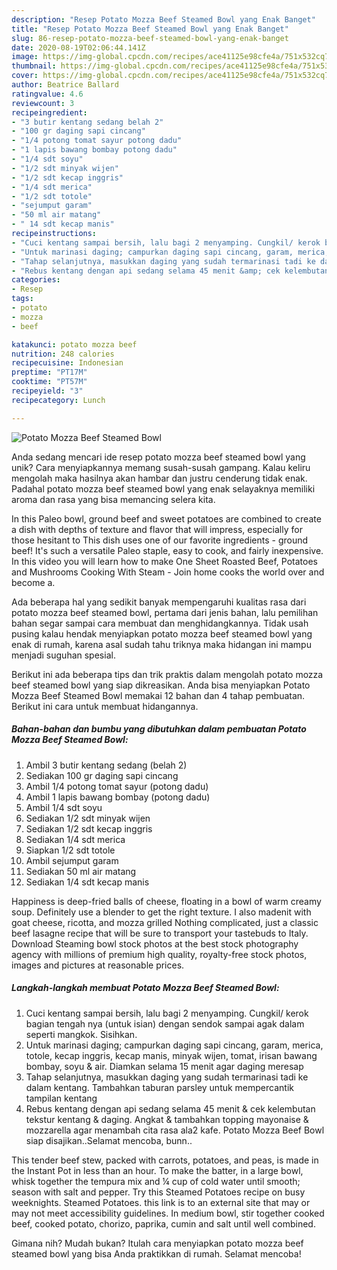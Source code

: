 ```yaml
---
description: "Resep Potato Mozza Beef Steamed Bowl yang Enak Banget"
title: "Resep Potato Mozza Beef Steamed Bowl yang Enak Banget"
slug: 86-resep-potato-mozza-beef-steamed-bowl-yang-enak-banget
date: 2020-08-19T02:06:44.141Z
image: https://img-global.cpcdn.com/recipes/ace41125e98cfe4a/751x532cq70/potato-mozza-beef-steamed-bowl-foto-resep-utama.jpg
thumbnail: https://img-global.cpcdn.com/recipes/ace41125e98cfe4a/751x532cq70/potato-mozza-beef-steamed-bowl-foto-resep-utama.jpg
cover: https://img-global.cpcdn.com/recipes/ace41125e98cfe4a/751x532cq70/potato-mozza-beef-steamed-bowl-foto-resep-utama.jpg
author: Beatrice Ballard
ratingvalue: 4.6
reviewcount: 3
recipeingredient:
- "3 butir kentang sedang belah 2"
- "100 gr daging sapi cincang"
- "1/4 potong tomat sayur potong dadu"
- "1 lapis bawang bombay potong dadu"
- "1/4 sdt soyu"
- "1/2 sdt minyak wijen"
- "1/2 sdt kecap inggris"
- "1/4 sdt merica"
- "1/2 sdt totole"
- "sejumput garam"
- "50 ml air matang"
- " 14 sdt kecap manis"
recipeinstructions:
- "Cuci kentang sampai bersih, lalu bagi 2 menyamping. Cungkil/ kerok bagian tengah nya (untuk isian) dengan sendok sampai agak dalam seperti mangkok. Sisihkan."
- "Untuk marinasi daging; campurkan daging sapi cincang, garam, merica, totole, kecap inggris, kecap manis, minyak wijen, tomat, irisan bawang bombay, soyu &amp; air. Diamkan selama 15 menit agar daging meresap"
- "Tahap selanjutnya, masukkan daging yang sudah termarinasi tadi ke dalam kentang. Tambahkan taburan parsley untuk mempercantik tampilan kentang"
- "Rebus kentang dengan api sedang selama 45 menit &amp; cek kelembutan tekstur kentang &amp; daging. Angkat &amp; tambahkan topping mayonaise &amp; mozzarella agar menambah cita rasa ala2 kafe. Potato Mozza Beef Bowl siap disajikan..Selamat mencoba, bunn.."
categories:
- Resep
tags:
- potato
- mozza
- beef

katakunci: potato mozza beef 
nutrition: 248 calories
recipecuisine: Indonesian
preptime: "PT17M"
cooktime: "PT57M"
recipeyield: "3"
recipecategory: Lunch

---
```



![Potato Mozza Beef Steamed Bowl](https://img-global.cpcdn.com/recipes/ace41125e98cfe4a/751x532cq70/potato-mozza-beef-steamed-bowl-foto-resep-utama.jpg)

Anda sedang mencari ide resep potato mozza beef steamed bowl yang unik? Cara menyiapkannya memang susah-susah gampang. Kalau keliru mengolah maka hasilnya akan hambar dan justru cenderung tidak enak. Padahal potato mozza beef steamed bowl yang enak selayaknya memiliki aroma dan rasa yang bisa memancing selera kita.

In this Paleo bowl, ground beef and sweet potatoes are combined to create a dish with depths of texture and flavor that will impress, especially for those hesitant to This dish uses one of our favorite ingredients - ground beef! It&#39;s such a versatile Paleo staple, easy to cook, and fairly inexpensive. In this video you will learn how to make One Sheet Roasted Beef, Potatoes and Mushrooms Cooking With Steam - Join home cooks the world over and become a.

Ada beberapa hal yang sedikit banyak mempengaruhi kualitas rasa dari potato mozza beef steamed bowl, pertama dari jenis bahan, lalu pemilihan bahan segar sampai cara membuat dan menghidangkannya. Tidak usah pusing kalau hendak menyiapkan potato mozza beef steamed bowl yang enak di rumah, karena asal sudah tahu triknya maka hidangan ini mampu menjadi suguhan spesial.


Berikut ini ada beberapa tips dan trik praktis dalam mengolah potato mozza beef steamed bowl yang siap dikreasikan. Anda bisa menyiapkan Potato Mozza Beef Steamed Bowl memakai 12 bahan dan 4 tahap pembuatan. Berikut ini cara untuk membuat hidangannya.

<!--inarticleads1-->

##### Bahan-bahan dan bumbu yang dibutuhkan dalam pembuatan Potato Mozza Beef Steamed Bowl:

1. Ambil 3 butir kentang sedang (belah 2)
1. Sediakan 100 gr daging sapi cincang
1. Ambil 1/4 potong tomat sayur (potong dadu)
1. Ambil 1 lapis bawang bombay (potong dadu)
1. Ambil 1/4 sdt soyu
1. Sediakan 1/2 sdt minyak wijen
1. Sediakan 1/2 sdt kecap inggris
1. Sediakan 1/4 sdt merica
1. Siapkan 1/2 sdt totole
1. Ambil sejumput garam
1. Sediakan 50 ml air matang
1. Sediakan  1/4 sdt kecap manis


Happiness is deep-fried balls of cheese, floating in a bowl of warm creamy soup. Definitely use a blender to get the right texture. I also madenit with goat cheese, ricotta, and mozza grilled Nothing complicated, just a classic beef lasagne recipe that will be sure to transport your tastebuds to Italy. Download Steaming bowl stock photos at the best stock photography agency with millions of premium high quality, royalty-free stock photos, images and pictures at reasonable prices. 

<!--inarticleads2-->

##### Langkah-langkah membuat Potato Mozza Beef Steamed Bowl:

1. Cuci kentang sampai bersih, lalu bagi 2 menyamping. Cungkil/ kerok bagian tengah nya (untuk isian) dengan sendok sampai agak dalam seperti mangkok. Sisihkan.
1. Untuk marinasi daging; campurkan daging sapi cincang, garam, merica, totole, kecap inggris, kecap manis, minyak wijen, tomat, irisan bawang bombay, soyu &amp; air. Diamkan selama 15 menit agar daging meresap
1. Tahap selanjutnya, masukkan daging yang sudah termarinasi tadi ke dalam kentang. Tambahkan taburan parsley untuk mempercantik tampilan kentang
1. Rebus kentang dengan api sedang selama 45 menit &amp; cek kelembutan tekstur kentang &amp; daging. Angkat &amp; tambahkan topping mayonaise &amp; mozzarella agar menambah cita rasa ala2 kafe. Potato Mozza Beef Bowl siap disajikan..Selamat mencoba, bunn..


This tender beef stew, packed with carrots, potatoes, and peas, is made in the Instant Pot in less than an hour. To make the batter, in a large bowl, whisk together the tempura mix and ¼ cup of cold water until smooth; season with salt and pepper. Try this Steamed Potatoes recipe on busy weeknights. Steamed Potatoes. this link is to an external site that may or may not meet accessibility guidelines. In medium bowl, stir together cooked beef, cooked potato, chorizo, paprika, cumin and salt until well combined. 

Gimana nih? Mudah bukan? Itulah cara menyiapkan potato mozza beef steamed bowl yang bisa Anda praktikkan di rumah. Selamat mencoba!
